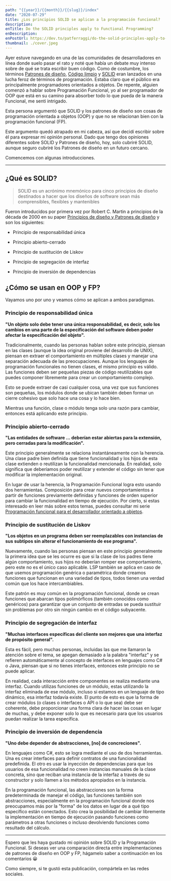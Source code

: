 ```yaml
---
path: "{{year}}/{{month}}/{{slug}}/index"
date: "2020-07-29"
title: ¿Los principios SOLID se aplican a la programación funcional?
description:
enTitle: Do the SOLID principles apply to Functional Programming?
enDescription:
enPostUrl: https://dev.to/patferraggi/do-the-solid-principles-apply-to-functional-programming-56lm
thumbnail: ./cover.jpeg
---
```


Ayer estuve navegando en una de las comunidades de desarrolladores en línea donde suelo pasar el rato y noté que había un debate muy intenso sobre de qué se trata escribir buen código. Como de costumbre, los términos [Patrones de diseño](https://en.m.wikipedia.org/wiki/Design_pattern), [Código limpio](https://en.m.wikipedia.org/wiki/Robert_C._Martin) y [SOLID](https://en.m.wikipedia.org/wiki/SOLID) eran lanzados en una lucha feroz de términos de programación. Estaba claro que el público era principalmente programadores orientados a objetos. De repente, alguien comenzó a hablar sobre Programación Funcional, yo al ser programador de OOP que está en su camino para absorber todo lo que pueda de la manera Funcional, me senti intrigado.

Esta persona argumentó que SOLID y los patrones de diseño son cosas de programación orientada a objetos (OOP) y que no se relacionan bien con la programación funcional (FP).

Este argumento quedó atrapado en mi cabeza, así que decidí escribir sobre él para expresar mi opinión personal. Dado que tengo dos opiniones diferentes sobre SOLID y Patrones de diseño, hoy, solo cubriré SOLID, aunque seguro cubriré los Patrones de diseño en un futuro cercano.

Comencemos con algunas introducciones.

---

## ¿Qué es SOLID?

> SOLID es un acrónimo mnemónico para cinco principios de diseño destinados a hacer que los diseños de software sean más comprensibles, flexibles y mantenibles

Fueron introducidos por primera vez por Robert C. Martin a principios de la década de 2000 en su paper [Principios de diseño y Patrones de diseño](https://fi.ort.edu.uy/innovaportal/file/2032/1/design_principles.pdf) y son los siguientes:

- Principio de responsabilidad única

- Principio abierto-cerrado

- Principio de sustitución de Liskov

- Principio de segregación de interfaz

- Principio de inversión de dependencias

## ¿Cómo se usan en OOP y FP?

Vayamos uno por uno y veamos cómo se aplican a ambos paradigmas.

### Principio de responsabilidad única

**"Un objeto solo debe tener una única responsabilidad, es decir, solo los cambios en una parte de la especificación del software deben poder afectar la especificación del objeto".**

Tradicionalmente, cuando las personas hablan sobre este principio, piensan en las clases (aunque la idea original proviene del desarrollo de UNIX), piensan en extraer el comportamiento en múltiples clases y manejar una separación adecuada de las preocupaciones.
Aunque los lenguajes de programación funcionales no tienen clases, el mismo principio es válido. Las funciones deben ser pequeñas piezas de código reutilizables que puedes componer libremente para crear un comportamiento complejo.

Esto se puede extraer de casi cualquier cosa, una vez que sus funciones son pequeñas, los módulos donde se ubican también deben formar un cierre cohesivo que solo hace una cosa y lo hace bien.

Mientras una función, clase o módulo tenga solo una razón para cambiar, entonces está aplicando este principio.

### Principio abierto-cerrado

**"Las entidades de software ... deberían estar abiertas para la extensión, pero cerradas para la modificación".**

Este principio generalmente se relaciona instantáneamente con la herencia. Una clase padre bien definida que tiene funcionalidad y los hijos de esta clase extienden o reutilizan la funcionalidad mencionada. En realidad, solo significa que deberíamos poder reutilizar y extender el código sin tener que modificar la implementación original.

En lugar de usar la herencia, la Programación Funcional logra esto usando dos herramientas. Composición para crear nuevos comportamientos a partir de funciones previamente definidas y funciones de orden superior para cambiar la funcionalidad en tiempo de ejecución. Por cierto, si estas interesado en leer más sobre estos temas, puedes consultar mi serie [Programación funcional para el desarrollador orientado a objetos](https://www.patferraggi.dev/blog/2020/jan/programacion-funcional-para-oop/).

### Principio de sustitución de Liskov

**"Los objetos en un programa deben ser reemplazables con instancias de sus subtipos sin alterar el funcionamiento de ese programa".**

Nuevamente, cuando las personas piensan en este principio generalmente la primera idea que se les ocurre es que si la clase de los padres tiene algún comportamiento, sus hijos no deberían romper ese comportamiento, pero este no es el único caso aplicable. LSP también se aplica en caso de que usemos programación genérica o paramétrica donde creamos funciones que funcionan en una variedad de tipos, todos tienen una verdad común que los hace intercambiables.

Este patrón es muy común en la programación funcional, donde se crean funciones que abarcan tipos polimórficos (también conocidos como genéricos) para garantizar que un conjunto de entradas se pueda sustituir sin problemas por otro sin ningún cambio en el código subyacente.

### Principio de segregación de interfaz

**"Muchas interfaces específicas del cliente son mejores que una interfaz de propósito general".**

Esta es fácil, pero muchas personas, incluidas las que me llamaron la atención sobre el tema, se apegan demasiado a la palabra "interfaz" y se refieren automáticamente al concepto de interfaces en lenguajes como C# o Java, piensan que si no tienes interfaces, entonces este principio no se puede aplicar.

En realidad, cada interacción entre componentes se realiza mediante una interfaz. Cuando utilizas funciones de un módulo, estas utilizando la interfaz eliminada de ese módulo, incluso si estamos en un lenguaje de tipo dinámico, esa interfaz todavía existe. El punto de esto es que la forma de crear módulos (o clases o interfaces o API o lo que sea) debe ser coherente, debe proporcionar una forma clara de hacer las cosas en lugar de muchas, y debe exponer solo lo que es necesario para que los usuarios puedan realizar la tarea específica.

### Principio de inversión de dependencia

**"Uno debe depender de abstracciones, [no] de concreciones".**

En lenguajes como C#, esto se logra mediante el uso de dos herramientas. Una es crear interfaces para definir contratos de una funcionalidad predefinida. El otro es usar la inyección de dependencias para que los usuarios de esa funcionalidad no creen instancias manuales de la clase concreta, sino que reciban una instancia de la interfaz a través de su constructor y solo llamen a los métodos apropiados en la instancia.

En la programación funcional, las abstracciones son la forma predeterminada de manejar el código, las funciones también son abstracciones, especialmente en la programación funcional donde nos preocupamos más por la "forma" de los datos en lugar de a qué tipo específico están conectados. Esto crea la posibilidad de cambiar libremente la implementación en tiempo de ejecución pasando funciones como parámetros a otras funciones o incluso devolviendo funciones como resultado del cálculo.

---

Espero que les haya gustado mi opinión sobre SOLID y la Programación Funcional. Si deseas ver una comparación directa entre implementaciones de patrones de diseño en OOP y FP, hágamelo saber a continuación en los comentarios
&#128512;

Como siempre, si te gustó esta publicación, compártela en las redes sociales.
